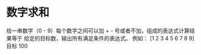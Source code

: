 # 数字求和

给一串数字（0 - 9）每个数字之间可以加 + - 号或者不加，组成的表达式计算结果等于 给定的目标数，输出所有满足条件的表达式。
例如： [1 2 3 4 5 6 7 8 9]   目标 100
